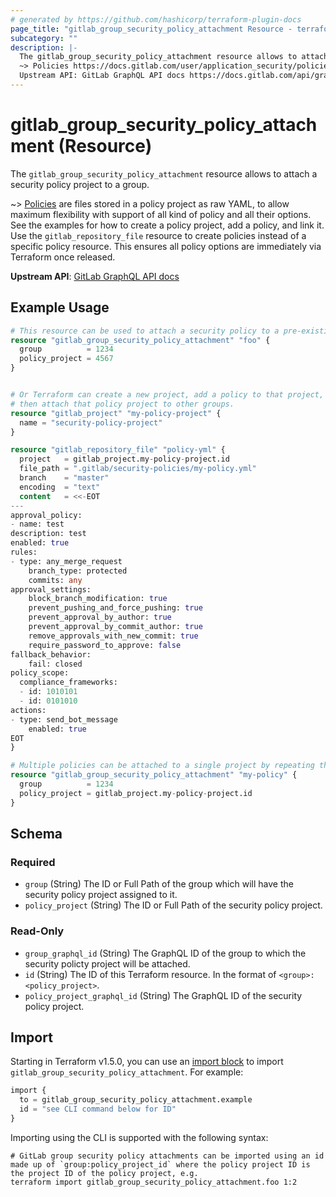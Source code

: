 ```yaml
---
# generated by https://github.com/hashicorp/terraform-plugin-docs
page_title: "gitlab_group_security_policy_attachment Resource - terraform-provider-gitlab"
subcategory: ""
description: |-
  The gitlab_group_security_policy_attachment resource allows to attach a security policy project to a group.
  ~> Policies https://docs.gitlab.com/user/application_security/policies/ are files stored in a policy project as raw YAML, to allow maximum flexibility with support of all kind of policy and all their options. See the examples for how to create a policy project, add a policy, and link it. Use the gitlab_repository_file resource to create policies instead of a specific policy resource. This ensures all policy options are immediately via Terraform once released.
  Upstream API: GitLab GraphQL API docs https://docs.gitlab.com/api/graphql/reference/index/#mutationsecuritypolicyprojectassign
---
```


# gitlab_group_security_policy_attachment (Resource)

The `gitlab_group_security_policy_attachment` resource allows to attach a security policy project to a group.

~> [Policies](https://docs.gitlab.com/user/application_security/policies/) are files stored in a policy project as raw YAML, to allow maximum flexibility with support of all kind of policy and all their options. See the examples for how to create a policy project, add a policy, and link it. Use the `gitlab_repository_file` resource to create policies instead of a specific policy resource. This ensures all policy options are immediately via Terraform once released.

**Upstream API**: [GitLab GraphQL API docs](https://docs.gitlab.com/api/graphql/reference/index/#mutationsecuritypolicyprojectassign)

## Example Usage

```terraform
# This resource can be used to attach a security policy to a pre-existing group
resource "gitlab_group_security_policy_attachment" "foo" {
  group          = 1234
  policy_project = 4567
}


# Or Terraform can create a new project, add a policy to that project,
# then attach that policy project to other groups.
resource "gitlab_project" "my-policy-project" {
  name = "security-policy-project"
}

resource "gitlab_repository_file" "policy-yml" {
  project   = gitlab_project.my-policy-project.id
  file_path = ".gitlab/security-policies/my-policy.yml"
  branch    = "master"
  encoding  = "text"
  content   = <<-EOT
---
approval_policy:
- name: test
description: test
enabled: true
rules:
- type: any_merge_request
    branch_type: protected
    commits: any
approval_settings:
    block_branch_modification: true
    prevent_pushing_and_force_pushing: true
    prevent_approval_by_author: true
    prevent_approval_by_commit_author: true
    remove_approvals_with_new_commit: true
    require_password_to_approve: false
fallback_behavior:
    fail: closed
policy_scope:
  compliance_frameworks:
  - id: 1010101
  - id: 0101010
actions:
- type: send_bot_message
    enabled: true
EOT
}

# Multiple policies can be attached to a single project by repeating this resource or using a `for_each`
resource "gitlab_group_security_policy_attachment" "my-policy" {
  group          = 1234
  policy_project = gitlab_project.my-policy-project.id
}
```

<!-- schema generated by tfplugindocs -->
## Schema

### Required

- `group` (String) The ID or Full Path of the group which will have the security policy project assigned to it.
- `policy_project` (String) The ID or Full Path of the security policy project.

### Read-Only

- `group_graphql_id` (String) The GraphQL ID of the group to which the security policty project will be attached.
- `id` (String) The ID of this Terraform resource. In the format of `<group>:<policy_project>`.
- `policy_project_graphql_id` (String) The GraphQL ID of the security policy project.

## Import

Starting in Terraform v1.5.0, you can use an [import block](https://developer.hashicorp.com/terraform/language/import) to import `gitlab_group_security_policy_attachment`. For example:

```terraform
import {
  to = gitlab_group_security_policy_attachment.example
  id = "see CLI command below for ID"
}
```

Importing using the CLI is supported with the following syntax:

```shell
# GitLab group security policy attachments can be imported using an id made up of `group:policy_project_id` where the policy project ID is the project ID of the policy project, e.g.
terraform import gitlab_group_security_policy_attachment.foo 1:2
```
